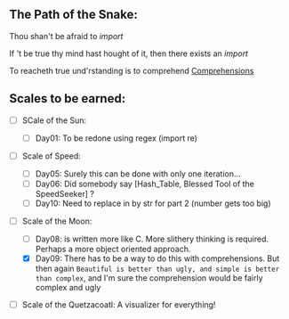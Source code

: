 ## The Path of the Snake:

Thou shan't be afraid to *import*

If 't be true thy mind hast hought of it, then there exists an *import*

To reacheth true und'rstanding is to comprehend [Comprehensions][0]


## Scales to be earned:

 - [ ] SCale of the Sun:
	- [ ] Day01: To be redone using regex (import re)

 - [ ] Scale of Speed:
	- [ ] Day05: Surely this can be done with only one iteration...
	- [ ] Day06: Did somebody say [Hash_Table, Blessed Tool of the SpeedSeeker] ?
	- [ ] Day10: Need to replace in by str for part 2 (number gets too big)

 - [ ] Scale of the Moon:
 	- [ ] Day08: is written more like C. More slithery thinking is required. Perhaps a more object oriented approach.
	- [x] Day09: There has to be a way to do this with comprehensions. But then again `Beautiful is better than ugly, and simple is better than complex`, and I'm sure the comprehension would be fairly complex and ugly
 - [ ] Scale of the Quetzacoatl:
 		A visualizer for everything!




[0]:https://docs.python.org/3/tutorial/datastructures.html?highlight=comprehension#list-comprehensions


